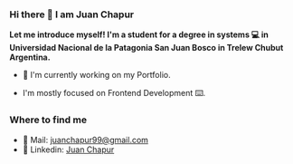 ### Hi there 👋 I am Juan Chapur

__Let me introduce myself! I'm a student for a degree in systems 💻 in Universidad Nacional de la Patagonia San Juan Bosco in Trelew Chubut Argentina.__

- 💼 I'm currently working on my Portfolio.

- I'm mostly focused on Frontend Development ⌨️. 

### Where to find me

- 📧 Mail: juanchapur99@gmail.com
- 👔 Linkedin: [Juan Chapur](https://www.linkedin.com/in/juan-chapur-1b57601a3/)
